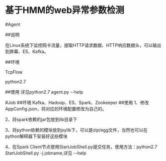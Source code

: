 基于HMM的web异常参数检测
====
#Agent

##说明

在Linux系统下监控网卡流量，提取HTTP请求数据、HTTP响应数据头，可以输出到屏幕、ES、Kafka。

##环境

TcpFlow

python2.7

##使用
详见python2.7 agent.py --help

#Job
##环境
Kafka、Hadoop、ES、Spark、Zookeeper
##使用
1、修改AppConfig.json，将对应的环境配置修改为自己的。

2、将spark依赖的jar包放到lib目录下

3、将python依赖的模块放到pylib下，可以是zip/egg文件，当然也可以在python解释器下安装好这些模块

4、在Spark Client节点使用StartJobShell.py提交任务，使用方法：python2.7 StartJobShell.py -j jobname,详见 --help

